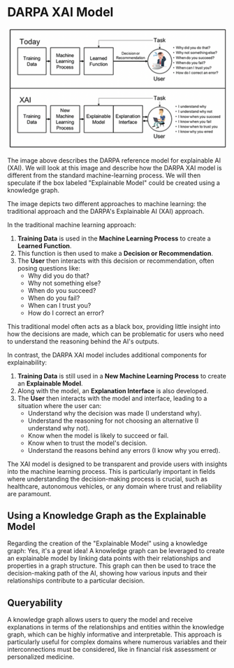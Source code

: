 # DARPA XAI Model

![](../img/darpa-reference-model.png)

The image above describes the DARPA reference model for explainable AI (XAI). We will look at this image and describe how the DARPA XAI model is different from the standard machine-learning process. We will then speculate if the box labeled "Explainable Model" could be created using a knowledge graph.

The image depicts two different approaches to machine learning: the traditional approach and the DARPA's Explainable AI (XAI) approach.

In the traditional machine learning approach:

1.  **Training Data** is used in the **Machine Learning Process** to create a **Learned Function**.
2.  This function is then used to make a **Decision or Recommendation**.
3.  The **User** then interacts with this decision or recommendation, often posing questions like:
    -   Why did you do that?
    -   Why not something else?
    -   When do you succeed?
    -   When do you fail?
    -   When can I trust you?
    -   How do I correct an error?

This traditional model often acts as a black box, providing little insight into how the decisions are made, which can be problematic for users who need to understand the reasoning behind the AI's outputs.

In contrast, the DARPA XAI model includes additional components for explainability:

1.  **Training Data** is still used in a **New Machine Learning Process** to create an **Explainable Model**.
2.  Along with the model, an **Explanation Interface** is also developed.
3.  The **User** then interacts with the model and interface, leading to a situation where the user can:
    -   Understand why the decision was made (I understand why).
    -   Understand the reasoning for not choosing an alternative (I understand why not).
    -   Know when the model is likely to succeed or fail.
    -   Know when to trust the model's decision.
    -   Understand the reasons behind any errors (I know why you erred).

The XAI model is designed to be transparent and provide users with insights into the machine learning process. This is particularly important in fields where understanding the decision-making process is crucial, such as healthcare, autonomous vehicles, or any domain where trust and reliability are paramount.

## Using a Knowledge Graph as the Explainable Model

Regarding the creation of the "Explainable Model" using a knowledge graph: Yes, it's a great idea! A knowledge graph can be leveraged to create an explainable model by linking data points with their relationships and properties in a graph structure. This graph can then be used to trace the decision-making path of the AI, showing how various inputs and their relationships contribute to a particular decision.

## Queryability

A knowledge graph allows users to query the model and receive explanations in terms of the relationships and entities within the knowledge graph, which can be highly informative and interpretable. This approach is particularly useful for complex domains where numerous variables and their interconnections must be considered, like in financial risk assessment or personalized medicine.
